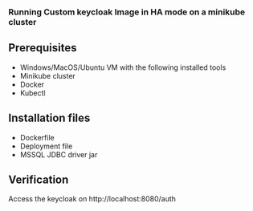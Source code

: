 ### Running Custom keycloak Image in HA mode on a minikube cluster ###

## Prerequisites ##
* Windows/MacOS/Ubuntu VM with the following installed tools
* Minikube cluster
* Docker 
* Kubectl 

## Installation files ##
* Dockerfile
* Deployment file
* MSSQL JDBC driver jar

## Verification ##
Access the keycloak on http://localhost:8080/auth


